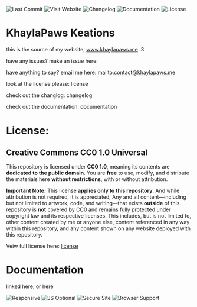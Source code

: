 ![Last Commit](https://badgen.net/badge/Last%20Commit/Updated/pink?link=https://github.com/KhaylaPaws/Kreations)
![Visit Website](https://badgen.net/badge/Website/Open/pink?link=https://khaylapaws.me/)
![Changelog](https://badgen.net/badge/Changelog/View/pink?link=https://github.com/KhaylaPaws/Kreations/blob/main/CHANGELOG.md)
![Documentation](https://badgen.net/badge/Docs/Read/pink?icon=githublink=https://github.com/KhaylaPaws/Kreations/blob/main/DOCUMENTATION.md)
![License](https://badgen.net/badge/License/MIT/pink?icon=githublink=https://github.com/KhaylaPaws/Kreations/blob/main/LICENSE)

# KhaylaPaws Keations
this is the source of my website, www.khaylapaws.me :3

have any issues? make an issue here:

have anything to say? email me here: mailto:contact@khaylapaws.me

look at the license please: license

check out the changlog: changelog

check out the documentation: documentation

# License: 

## Creative Commons CC0 1.0 Universal

This repository is licensed under **CC0 1.0**, meaning its contents are **dedicated to the public domain**.
You are **free** to use, modify, and distribute the materials here **without restrictions**, with or without attribution.

**Important Note:**
This license **applies only to this repository**. And while attribution is not required, it is appreciated, 
Any and all content—including but not limited to artwork, code, and writing—that exists **outside** of this repository is **not** covered by CC0 and remains fully protected under copyright law and its respective licenses.
This includes, but is not limited to, other content created by me or anyone else, content referenced in any way within this repository, and any content shown on any website deployed with this repository.

Veiw full license here: [license](./license)

# Documentation

linked here, or here

![Responsive](https://badgen.net/badge/Supports/Any%20Device/pink?)
![JS Optional](https://badgen.net/badge/JavaScript/Optional/pink?)
![Secure Site](https://badgen.net/badge/Secure/SSL%20Enabled/pink?)
![Browser Support](https://badgen.net/badge/Supports/All%20Browsers/pink?)
